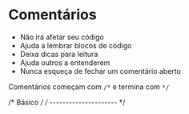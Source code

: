 # Comentários

* Não irá afetar seu código
* Ajuda a lembrar blocos de código
* Deixa dicas para leitura
* Ajuda outros a entenderem
* Nunca esqueça de fechar um comentário aberto

Comentários começam com `/*` e termina com `*/`

/* Básico */
/* --------------------- */

